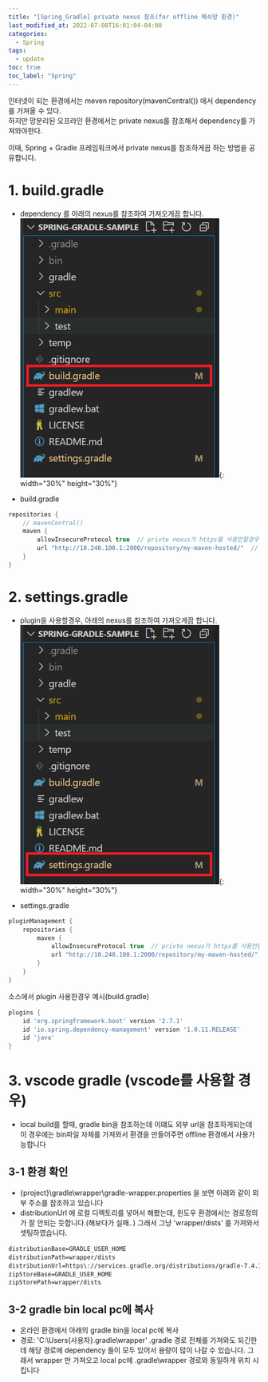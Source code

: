 ```yaml
---
title: "[Spring_Gradle] private nexus 참조(for offline 폐쇠망 환경)"
last_modified_at: 2022-07-08T16:01:04-04:00
categories:
  - Spring
tags:
  - update
toc: true
toc_label: "Spring"
---
```

인터넷이 되는 환경에서는 meven repository(mavenCentral()) 에서 dependency를 가져올 수 있다.   
하지만 망분리된 오프라인 환경에서는 private nexus를 참조해서 dependency를 가져와야한다.   

이때, Spring + Gradle 프레임워크에서 private nexus를 참조하게끔 하는 방법을 공유합니다.   

# 1. build.gradle   
- dependency 를 아래의 nexus를 참조하여 가져오게끔 합니다.   
![image](/assets/images/spring-nexus/spring_nexus1.png){: width="30%" height="30%"}   

- build.gradle   
```gradle
repositories {
	// mavenCentral()
	maven {
		allowInsecureProtocol true	// privte nexus가 https를 사용안할경우 추가
		url "http://10.240.100.1:2000/repository/my-maven-hosted/"	// privete nexus url
	}
}
```

# 2. settings.gradle   
- plugin을 사용할경우, 아래의 nexus를 참조하여 가져오게끔 합니다.   
![image](/assets/images/spring-nexus\spring_nexus2.png){: width="30%" height="30%"}  

- settings.gradle
```gradle
pluginManagement {
    repositories {
        maven {
            allowInsecureProtocol true	// privte nexus가 https를 사용안할경우 추가
            url "http://10.240.100.1:2000/repository/my-maven-hosted/"	// privete nexus url
        }
    }
}
```
소스에서 plugin 사용한경우 예시(build.gradle)    
```gradle
plugins {
	id 'org.springframework.boot' version '2.7.1'
	id 'io.spring.dependency-management' version '1.0.11.RELEASE'
	id 'java'
}
```

# 3. vscode gradle (vscode를 사용할 경우)
- local build를 할때, gradle bin을 참조하는데 이떄도 외부 url을 참조하게되는데 이 경우에는 bin파일 자체를 가져와서 환경을 만들어주면 offline 환경에서 사용가능합니다
## 3-1 환경 확인
- {project}\gradle\wrapper\gradle-wrapper.properties 을 보면 아래와 같이 외부 주소를 참조하고 있습니다   
- distributionUrl 에 로컬 디렉토리를 넣어서 해봤는데, 윈도우 환경에서는 경로정의가 잘 안되는 듯합니다.(해보다가 실패..) 그래서 그냥 'wrapper/dists' 를 가져와서 셋팅하였습니다.    
```xml
distributionBase=GRADLE_USER_HOME
distributionPath=wrapper/dists
distributionUrl=https\://services.gradle.org/distributions/gradle-7.4.1-bin.zip
zipStoreBase=GRADLE_USER_HOME
zipStorePath=wrapper/dists
```

## 3-2 gradle bin local pc에 복사
- 온라인 환경에서 아래의 gradle bin을 local pc에 복사
- 경로: 'C:\Users\{사용자}\.gradle\wrapper'  .gradle 경로 전체를 가져와도 되긴한데 해당 경로에 dependency 들이 모두 있어서 용량이 많이 나갈 수 있습니다. 그래서 wrapper 만 가져오고 local pc에 .gradle\wrapper 경로와 동일하게 위치 시킵니다    